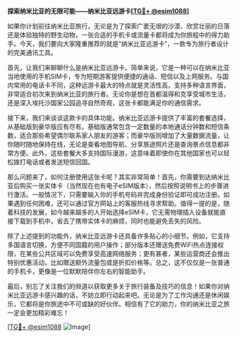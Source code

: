 **探索纳米比亚的无限可能——纳米比亚远游卡[[TG💪+ @esim1088](https://t.me/s/esim1088)]**

如果你计划前往纳米比亚旅行，无论是为了探索广袤无垠的沙漠、欣赏壮丽的日落还是体验独特的野生动物，一张合适的手机卡或流量卡都将成为你旅程中的得力助手。今天，我们要向大家隆重推荐的就是“纳米比亚远游卡”，一款专为旅行者设计的完美通讯工具。

首先，让我们来聊聊什么是纳米比亚远游卡。简单来说，它是一种可以在纳米比亚当地使用的手机SIM卡，专为短期游客提供便捷的通话、短信以及上网服务。与国内常用的电话卡不同，这种远游卡最大的特点就是灵活性高，支持多种语言界面，非常适合初次来到纳米比亚的旅行者。无论你是想在首都温得和克享受城市生活，还是深入埃托沙国家公园追寻自然奇观，这张卡都能满足你的通信需求。

接下来，我们来谈谈这款卡的具体功能。纳米比亚远游卡提供了丰富的套餐选择，从基础版到豪华版应有尽有。基础版通常包含一定数量的本地通话分钟数和短信条数，适合那些希望偶尔联系家人朋友的游客；而豪华版则增加了大量数据流量，让你随时随地保持在线，无论是查看地图导航、分享旅途照片还是查询景点信息都非常方便。此外，这些套餐大多支持国际漫游，这意味着即使你在其他国家也可以轻松拨打电话或者发送短信回国。

那么问题来了，如何注册使用这张卡呢？其实非常简单！首先，你需要到达纳米比亚后购买一张实体卡（当然现在也有电子eSIM版本），然后按照说明书上的步骤进行激活。一般情况下，只需要输入你的手机号码并完成身份验证即可成功注册。如果遇到任何困难，还可以通过官方网站上的客服热线寻求帮助。值得一提的是，随着科技的发展，如今越来越多的人开始选择eSIM卡，它无需物理插入设备就能直接下载到手机中，省去了携带实体卡的麻烦，同时也能避免丢失的风险。

除了上述提到的功能外，纳米比亚远游卡还具备许多贴心的小细节。例如，它支持多国语言切换，方便不同国籍的用户操作；部分版本还赠送免费WiFi热点连接权限，在某些公共区域可以免费享受高速网络服务；更有甚者，某些运营商还会推出特别优惠活动，比如赠送额外流量包或是折扣价格等。总之，这不仅仅是一张普通的手机卡，更像是一位默默陪伴你左右的智能助手。

最后，别忘了关注我们的频道以获取更多关于旅行装备及技巧的信息！如果你对纳米比亚远游卡感兴趣的话，不妨立即行动起来吧。无论是为了工作沟通还是休闲娱乐，它都将是你旅途中不可或缺的好伙伴。相信有了它的助力，你的纳米比亚之旅一定会更加精彩难忘！

[[TG💪+ @esim1088](https://t.me/s/esim1088) ![Image](https://i.postimg.cc/4NQfJmqS/Snipaste-2025-05-13-00-14-12.png)]
